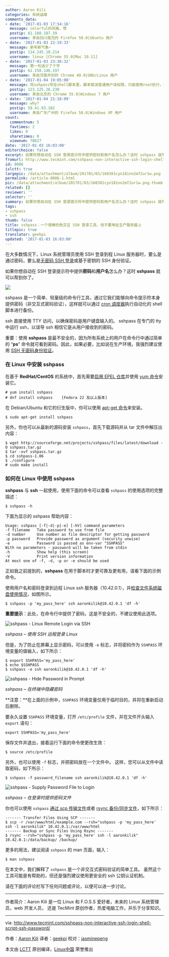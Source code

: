```yaml
---
author: Aaron Kili
categories: 系统运维
comments_data:
- date: '2017-01-03 17:54:16'
  message: colorful的风格，赞
  postip: 61.188.187.39
  username: 来自四川南充的 Firefox 50.0|Ubuntu 用户
- date: '2017-01-03 22:19:33'
  message: 新年新气象~
  postip: 114.245.10.214
  username: linux [Chrome 55.0|Mac 10.11]
- date: '2017-01-03 23:36:32'
  message: 第一句话少了个字
  postip: 61.158.146.197
  username: 来自河南开封的 Chrome 49.0|GNU/Linux 用户
- date: '2017-01-04 19:05:08'
  message: 将sshpass写在shell脚本里，脚本取消普通用户读权限，只能使用root执行，这样会好些
  postip: 123.125.26.230
  username: 来自北京的 Chrome 55.0|Windows 7 用户
- date: '2017-01-04 21:18:09'
  message: why?
  postip: 59.41.93.102
  username: 来自广东广州的 Firefox 50.0|Windows XP 用户
count:
  commentnum: 5
  favtimes: 2
  likes: 0
  sharetimes: 0
  viewnum: 78627
date: '2017-01-03 16:03:00'
editorchoice: false
excerpt: 如果你想自动在 SSH 登录提示符中提供密码和用户名怎么办？这时 sshpass 就可以帮到你了。
fromurl: http://www.tecmint.com/sshpass-non-interactive-ssh-login-shell-script-ssh-password/
id: 8086
islctt: true
largepic: /data/attachment/album/201701/03/160301cyn181nn2mf2ur1w.png
permalink: /article-8086-1.html
pic: /data/attachment/album/201701/03/160301cyn181nn2mf2ur1w.png.thumb.jpg
related: []
reviewer: ''
selector: ''
summary: 如果你想自动在 SSH 登录提示符中提供密码和用户名怎么办？这时 sshpass 就可以帮到你了。
tags:
- sshpass
- ssh
thumb: false
title: sshpass：一个很棒的免交互 SSH 登录工具，但不要用在生产服务器上
titlepic: true
translator: geekpi
updated: '2017-01-03 16:03:00'
---
```


在大多数情况下，Linux 系统管理员使用 SSH 登录到程 Linux 服务器时，要么是通过密码，要么是[无密码 SSH 登录](/article-6901-1.html)或基于密钥的 SSH 身份验证。


如果你想自动在 SSH 登录提示符中提供**密码**和**用户名**怎么办？这时 **sshpass** 就可以帮到你了。


![](/data/attachment/album/201701/03/160301cyn181nn2mf2ur1w.png)


sshpass 是一个简单、轻量级的命令行工具，通过它我们能够向命令提示符本身提供密码（非交互式密码验证），这样就可以通过 [cron 调度器](/article-7513-1.html)执行自动化的 shell 脚本进行备份。


ssh 直接使用 TTY 访问，以确保密码是用户键盘输入的。 sshpass 在专门的 tty 中运行 ssh，以误导 ssh 相信它是从用户接收到的密码。


重要：使用 **sshpass** 是最不安全的，因为所有系统上的用户在命令行中通过简单的 “**ps**” 命令就可看到密码。因此，如果必要，比如说在生产环境，我强烈建议使用 [SSH 无密码身份验证](/article-6901-1.html)。


### 在 Linux 中安装 sshpass


在基于 **RedHat/CentOS** 的系统中，首先需要[启用 EPEL 仓库](/article-2324-1.html)并使用 [yum 命令](/article-2272-1.html)安装它。



```
# yum install sshpass
# dnf install sshpass    [Fedora 22 及以上版本]

```

在 Debian/Ubuntu 和它的衍生版中，你可以使用 [apt-get 命令](/article-4933-1.html)来安装。



```
$ sudo apt-get install sshpass

```

另外，你也可以从最新的源码安装 `sshpass`，首先下载源码并从 tar 文件中解压出内容：



```
$ wget http://sourceforge.net/projects/sshpass/files/latest/download -O sshpass.tar.gz
$ tar -xvf sshpass.tar.gz
$ cd sshpass-1.06
$ ./configure
# sudo make install 

```

### 如何在 Linux 中使用 sshpass


**sshpass** 与 **ssh** 一起使用，使用下面的命令可以查看 `sshpass` 的使用选项的完整描述：



```
$ sshpass -h

```

下面为显示的 sshpass 帮助内容：



```
Usage: sshpass [-f|-d|-p|-e] [-hV] command parameters
-f filename   Take password to use from file
-d number     Use number as file descriptor for getting password
-p password   Provide password as argument (security unwise)
-e            Password is passed as env-var "SSHPASS"
With no parameters - password will be taken from stdin
-h            Show help (this screen)
-V            Print version information
At most one of -f, -d, -p or -e should be used

```

正如我之前提到的，**sshpass** 在用于脚本时才更可靠及更有用，请看下面的示例命令。


使用用户名和密码登录到远程 Linux ssh 服务器（10.42.0.1），并[检查文件系统磁盘使用情况](/article-6466-1.html)，如图所示。



```
$ sshpass -p 'my_pass_here' ssh aaronkilik@10.42.0.1 'df -h' 

```

**重要提示**：此处，在命令行中提供了密码，这是不安全的，不建议使用此选项。


![sshpass - Linux Remote Login via SSH](/data/attachment/album/201701/03/160315v5apy2anynznaj09.png)


*sshpass – 使用 SSH 远程登录 Linux*


但是，为了防止在屏幕上显示密码，可以使用 `-e` 标志，并将密码作为 `SSHPASS` 环境变量的值输入，如下所示：



```
$ export SSHPASS='my_pass_here'
$ echo $SSHPASS
$ sshpass -e ssh aaronkilik@10.42.0.1 'df -h' 

```

![sshpass - Hide Password in Prompt](/data/attachment/album/201701/03/160322gt60xp2pouvg27wp.png)


*sshpass – 在终端中隐藏密码*


**注意：**在上面的示例中，`SSHPASS` 环境变量仅用于临时目的，并将在重新启动后删除。


要永久设置 `SSHPASS` 环境变量，打开 `/etc/profile` 文件，并在文件开头输入 `export` 语句：



```
export SSHPASS='my_pass_here'

```

保存文件并退出，接着运行下面的命令使更改生效：



```
$ source /etc/profile 

```

另外，也可以使用 `-f` 标志，并把密码放在一个文件中。 这样，您可以从文件中读取密码，如下所示：



```
$ sshpass -f password_filename ssh aaronkilik@10.42.0.1 'df -h'

```

![sshpass - Supply Password File to Login](/data/attachment/album/201701/03/160323e1twv1r1jpjxoo1r.png)


*sshpass – 在登录时提供密码文件*


你也可以使用 `sshpass` [通过 scp 传输文件](/article-7456-1.html)或者 [rsync 备份/同步文件](/article-4503-1.html)，如下所示：



```
------- Transfer Files Using SCP ------- 
$ scp -r /var/www/html/example.com --rsh="sshpass -p 'my_pass_here' ssh -l aaronkilik" 10.42.0.1:/var/www/html
------- Backup or Sync Files Using Rsync -------
$ rsync --rsh="sshpass -p 'my_pass_here' ssh -l aaronkilik" 10.42.0.1:/data/backup/ /backup/

```

更多的用法，建议阅读 `sshpass` 的 man 页面，输入：



```
$ man sshpass

```

在本文中，我们解释了 `sshpass` 是一个非交互式密码验证的简单工具。 虽然这个工具可能是有帮助的，但还是强烈建议使用更安全的 ssh 公钥认证机制。


请在下面的评论栏写下任何问题或评论，以便可以进一步讨论。




---


作者简介：Aaron Kili 是一位 Linux 和 F.O.S.S 爱好者，未来的 Linux 系统管理员，web 开发人员， 还是 TecMint 原创作者，热爱电脑工作，并乐于分享知识。




---


via: <http://www.tecmint.com/sshpass-non-interactive-ssh-login-shell-script-ssh-password/>


作者：[Aaron Kili](http://www.tecmint.com/author/aaronkili/) 译者：[geekpi](https://github.com/geekpi) 校对：[jasminepeng](https://github.com/jasminepeng)


本文由 [LCTT](https://github.com/LCTT/TranslateProject) 原创编译，[Linux中国](https://linux.cn/) 荣誉推出